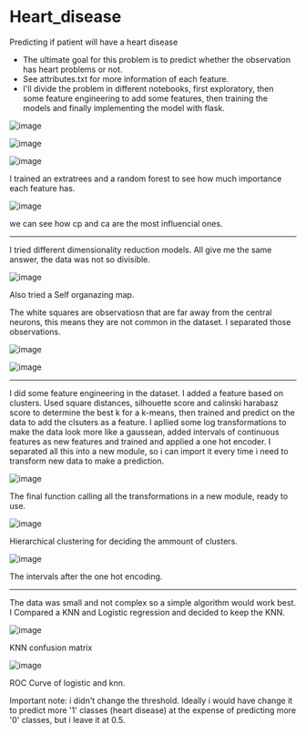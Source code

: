 # Heart_disease
Predicting if patient will have a heart disease

- The ultimate goal for this problem is to predict whether the observation has heart problems or not.
- See attributes.txt for more information of each feature.
- I'll divide the problem in different notebooks, first exploratory, then some feature engineering to add some features, then training the models and finally implementing the model with flask.


![image](https://user-images.githubusercontent.com/70241561/118749889-c651ec80-b834-11eb-9e95-94ceec075124.png)

![image](https://user-images.githubusercontent.com/70241561/118749898-cbaf3700-b834-11eb-9ff2-2b67982d322a.png)

![image](https://user-images.githubusercontent.com/70241561/118749926-d8338f80-b834-11eb-8da8-cf21467fb0d1.png)


I trained an extratrees and a random forest to see how much importance each feature has.

![image](https://user-images.githubusercontent.com/70241561/118749981-f13c4080-b834-11eb-8a82-7497c15c7473.png)


we can see how cp and ca are the most influencial ones.

----------------------------

I tried different dimensionality reduction models. All give me the same answer, the data was not so divisible.

![image](https://user-images.githubusercontent.com/70241561/118750088-1af56780-b835-11eb-898f-b079f75164da.png)



Also tried a Self organazing map.

The white squares are observatiosn that are far away from the central neurons, this means they are not common in the dataset. I separated those observations.

![image](https://user-images.githubusercontent.com/70241561/118750148-3fe9da80-b835-11eb-8441-22ac6f42732f.png)

![image](https://user-images.githubusercontent.com/70241561/118750157-44ae8e80-b835-11eb-9877-9802f851e381.png)


---------------------------------------------

I did some feature engineering in the dataset. I added a feature based on clusters. Used square distances, silhouette score and calinski harabasz score to determine
the best k for a k-means, then trained and predict on the data to add the clsuters as a feature. I apllied some log transformations to make the data look more like a 
gaussean,  added intervals of continuous features as new features and trained and applied a one hot encoder. I separated all this into a new module, so i can import it
every time i need to transform new data to make a prediction.

![image](https://user-images.githubusercontent.com/70241561/118750628-27c68b00-b836-11eb-8374-b7343644489c.png)

The final function calling all the transformations in a new module, ready to use.

![image](https://user-images.githubusercontent.com/70241561/118750679-3c0a8800-b836-11eb-9f31-daddbd3fda3a.png)

Hierarchical clustering for deciding the ammount of clusters.

![image](https://user-images.githubusercontent.com/70241561/118750722-57759300-b836-11eb-8d6a-9494f8c23414.png)

The intervals after the one hot encoding.

--------------------------------------

The data was small and not complex so a simple algorithm would work best. I Compared a KNN and Logistic regression and decided to keep the KNN.

![image](https://user-images.githubusercontent.com/70241561/118750827-9ad00180-b836-11eb-9983-99e5f3f8b21e.png)

KNN confusion matrix

![image](https://user-images.githubusercontent.com/70241561/118750864-ae7b6800-b836-11eb-9f21-71dc27491b00.png)


ROC Curve of logistic and knn.


Important note: i didn't change the threshold. Ideally i would have change it to predict more '1' classes (heart disease) at the expense of predicting more '0' classes,
but i leave it at 0.5.







